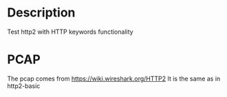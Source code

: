 # Description

Test http2 with HTTP keywords functionality

# PCAP

The pcap comes from https://wiki.wireshark.org/HTTP2
It is the same as in http2-basic
